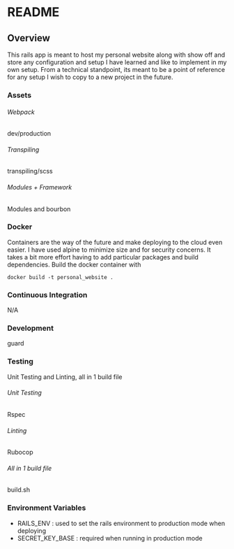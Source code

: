 # README

## Overview
This rails app is meant to host my personal website along with show off and store any configuration and setup I have learned and like to implement in my own setup. From a technical standpoint, its meant to be a point of reference for any setup I wish to copy to a new project in the future.

### Assets
###### Webpack
dev/production

###### Transpiling
transpiling/scss

###### Modules + Framework
Modules and bourbon

### Docker
Containers are the way of the future and make deploying to the cloud even easier. I have used alpine to minimize size and for security concerns. It takes a bit more effort having to add particular packages and build dependencies. Build the docker container with

`docker build -t personal_website .`

### Continuous Integration
N/A

### Development
guard

### Testing

Unit Testing and Linting, all in 1 build file

###### Unit Testing
Rspec

###### Linting
Rubocop

###### All in 1 build file
build.sh

### Environment Variables
* RAILS_ENV : used to set the rails environment to production mode when deploying
* SECRET_KEY_BASE : required when running in production mode
